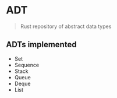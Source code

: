 # ADT
> Rust repository of abstract data types

## ADTs implemented 
- Set
- Sequence
- Stack
- Queue
- Deque
- List